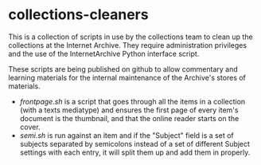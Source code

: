 # collections-cleaners

This is a collection of scripts in use by the collections team to clean up the
collections at the Internet Archive. They require administration privileges and 
the use of the InternetArchive Python interface script. 

These scripts are being published on github to allow commentary and learning materials
for the internal maintenance of the Archive's stores of materials.

* *frontpage.sh* is a script that goes through all the items in a collection (with a texts mediatype) and ensures the first page of every item's document is the thumbnail, and that the online reader starts on the cover.
* *semi.sh* is run against an item and if the "Subject" field is a set of subjects separated by semicolons instead of a set of different Subject settings with each entry, it will split them up and add them in properly. 
